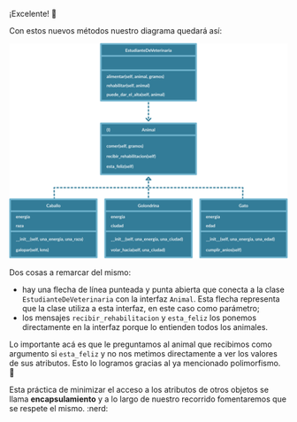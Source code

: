 ¡Excelente! :tada:

Con estos nuevos métodos nuestro diagrama quedará así:

<img src="https://raw.githubusercontent.com/MumukiProject/mumuki-guia-python3-polimorfismo-python-v-2021/master/assets/clases_3_1648655704638.7%20(1).svg" alt="clases_3_1648655704638.7 (1).svg" width="800" height="auto">

Dos cosas a remarcar del mismo:

* hay una flecha de línea punteada y punta abierta que conecta a la clase `EstudianteDeVeterinaria` con la interfaz `Animal`. Esta flecha representa que la clase utiliza a esta interfaz, en este caso como parámetro;
* los mensajes `recibir_rehabilitacion` y `esta_feliz` los ponemos directamente en la interfaz porque lo entienden todos los animales.

Lo importante acá es que le preguntamos al animal que recibimos como argumento si `esta_feliz` y no nos metimos directamente a ver los valores de sus atributos. Esto lo logramos gracias al ya mencionado polimorfismo. :raised_hands:

Esta práctica de minimizar el acceso a los atributos de otros objetos se llama **encapsulamiento** y a lo largo de nuestro recorrido fomentaremos que se respete el mismo. :nerd: